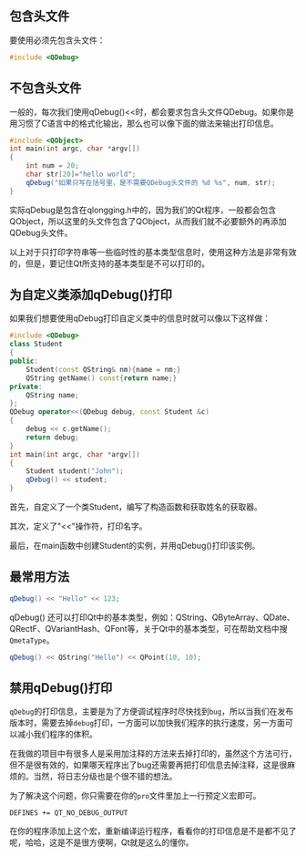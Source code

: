 ## 包含头文件

要使用必须先包含头文件：

```c++
#include <QDebug>
```

## 不包含头文件

一般的，每次我们使用qDebug()<<时，都会要求包含头文件QDebug。如果你是用习惯了C语言中的格式化输出，那么也可以像下面的做法来输出打印信息。

```c++
#include <QObject>
int main(int argc, char *argv[])
{
    int num = 20;
    char str[20]="hello world";
    qDebug("如果只写在括号里，是不需要QDebug头文件的 %d %s", num, str);
}
```

实际qDebug是包含在qlongging.h中的，因为我们的Qt程序，一般都会包含QObject，所以这里的头文件包含了QObject，从而我们就不必要额外的再添加QDebug头文件。

以上对于只打印字符串等一些临时性的基本类型信息时，使用这种方法是非常有效的，但是，要记住Qt所支持的基本类型是不可以打印的。

## 为自定义类添加qDebug()打印

如果我们想要使用qDebug打印自定义类中的信息时就可以像以下这样做：

```c++
#include <QDebug>
class Student
{
public:
    Student(const QString& nm){name = nm;}
    QString getName() const{return name;}
private:
    QString name;
};
QDebug operator<<(QDebug debug, const Student &c)
{
    debug << c.getName();
    return debug;
}
int main(int argc, char *argv[])
{
    Student student("John");
    qDebug() << student;
}
```

首先，自定义了一个类Student，编写了构造函数和获取姓名的获取器。

其次，定义了"<<"操作符，打印名字。

最后，在main函数中创建Student的实例，并用qDebug()打印该实例。



## 最常用方法

```c++
qDebug() << "Hello" << 123;
```

qDebug() 还可以打印Qt中的基本类型，例如：QString、QByteArray、QDate、QRectF、QVariantHash、QFont等，关于Qt中的基本类型，可在帮助文档中搜`QmetaType`。

```c++
qDebug() << QString("Hello") << QPoint(10, 10);
```

## 禁用qDebug()打印

`qDebug`的打印信息，主要是为了方便调试程序时尽快找到`bug`，所以当我们在发布版本时，需要去掉`debug`打印，一方面可以加快我们程序的执行速度，另一方面可以减小我们程序的体积。



在我做的项目中有很多人是采用加注释的方法来去掉打印的，虽然这个方法可行，但不是很有效的，如果哪天程序出了bug还需要再把打印信息去掉注释，这是很麻烦的。当然，将日志分级也是个很不错的想法。



为了解决这个问题，你只需要在你的`pro`文件里加上一行预定义宏即可。

`DEFINES += QT_NO_DEBUG_OUTPUT`



在你的程序添加上这个宏，重新编译运行程序，看看你的打印信息是不是都不见了呢，哈哈，这是不是很方便啊，Qt就是这么的懂你。

